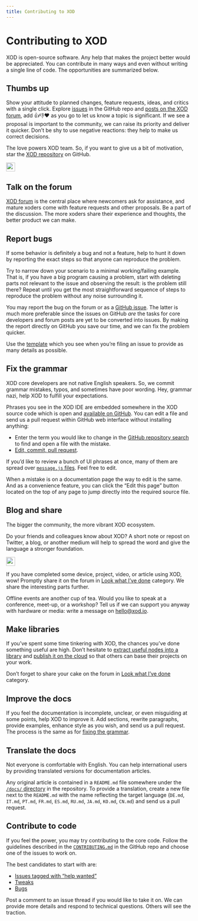 ```yaml
---
title: Contributing to XOD
---
```


# Contributing to XOD

XOD is open-source software. Any help that makes the project better would be
appreciated. You can contribute in many ways and even without writing a single
line of code. The opportunities are summarized below.

## Thumbs up

Show your attitude to planned changes, feature requests, ideas, and critics with
a single click. Explore [issues](https://github.com/xodio/xod/issues) in the
GitHub repo and [posts on the XOD forum](https://forum.xod.io), add 👍👎❤️ as
you go to let us know a topic is significant. If we see a proposal is important
to the community, we can raise its priority and deliver it quicker. Don’t be
shy to use negative reactions: they help to make us correct decisions.

The love powers XOD team. So, if you want to give us a bit of motivation, star
the [XOD repository](https://github.com/xodio/xod) on GitHub.

<a href="https://github.com/xodio/xod"><img
  src="https://img.shields.io/github/stars/xodio/xod.svg?style=social&label=XOD%20Stars"
  height="24"/></a>

## Talk on the forum

[XOD forum](https://forum.xod.io) is the central place where newcomers ask for
assistance, and mature xoders come with feature requests and other proposals. Be
a part of the discussion. The more xoders share their experience and thoughts,
the better product we can make.

## Report bugs

If some behavior is definitely a bug and not a feature, help to hunt it down by
reporting the exact steps so that anyone can reproduce the problem.

Try to narrow down your scenario to a minimal working/failing example. That is,
if you have a big program causing a problem, start with deleting parts not
relevant to the issue and observing the result: is the problem still there?
Repeat until you get the most straightforward sequence of steps to reproduce
the problem without any noise surrounding it.

You may report the bug on the forum or as a
[GitHub issue](https://github.com/xodio/xod/issues/new). The latter is much more
preferable since the issues on GitHub _are_ the tasks for core developers and
forum posts are yet to be converted into issues. By making the report directly
on GitHub you save our time, and we can fix the problem quicker.

Use the
[template](https://github.com/xodio/xod/blob/master/.github/ISSUE_TEMPLATE.md)
which you see when you’re filing an issue to provide as many details as
possible.

## Fix the grammar

XOD core developers are not native English speakers. So, we commit grammar
mistakes, typos, and sometimes have poor wording. Hey, grammar nazi, help XOD
to fulfill your expectations.

Phrases you see in the XOD IDE are embedded somewhere in the XOD source code
which is open and [available on GitHub](https://github.com/xodio/xod). You can
edit a file and send us a pull request within GitHub web interface without
installing anything:

* Enter the term you would like to change in the
  [GitHub repository search](https://github.com/xodio/xod/search?utf8=%E2%9C%93&q=typozz&type=)
  to find and open a file with the mistake.
* [Edit, commit, pull request](https://help.github.com/articles/editing-files-in-another-user-s-repository/).

If you’d like to review a bunch of UI phrases at once, many of them are spread
over
[`message.js` files](https://github.com/xodio/xod/search?utf8=%E2%9C%93&q=filename%3Amessages.js&type=).
Feel free to edit.

When a mistake is on a documentation page the way to edit is the same. And as a
convenience feature, you can click the “Edit this page” button located on the
top of any page to jump directly into the required source file.

## Blog and share

The bigger the community, the more vibrant XOD ecosystem.

Do your friends and colleagues know about XOD? A short note or repost on
Twitter, a blog, or another medium will help to spread the word and give the
language a stronger foundation.

<a href="https://twitter.com/intent/tweet?text=Visual%20programming%20for%20Arduino!%20https://xod.io"
  target="_blank"><img src="https://img.shields.io/twitter/url/http/shields.io.svg?style=social"
  height="24" /></a>
<!-- counter _blank underscore ↑ -->

If you have completed some device, project, video, or article using XOD, wow!
Promptly share it on the forum in
[Look what I’ve done](https://forum.xod.io/c/look-what-i-ve-done) category. We
share the interesting parts further.

Offline events are another cup of tea. Would you like to speak at a conference,
meet-up, or a workshop? Tell us if we can support you anyway with hardware or
media: write a message on [hello@xod.io](mailto:hello@xod.io).

## Make libraries

If you’ve spent some time tinkering with XOD, the chances you’ve done something
useful are high. Don’t hesitate to
[extract useful nodes into a library](/docs/guide/#making-your-own-nodes) and
[publish it on the cloud](/docs/guide/creating-libraries/) so that others can
base their projects on your work.

Don’t forget to share your cake on the forum in
[Look what I’ve done](https://forum.xod.io/c/look-what-i-ve-done) category.

## Improve the docs

If you feel the documentation is incomplete, unclear, or even misguiding at some
points, help XOD to improve it. Add sections, rewrite paragraphs, provide
examples, enhance style as you wish, and send us a pull request. The process is
the same as for [fixing the grammar](#fix-the-grammar).

## Translate the docs

Not everyone is comfortable with English. You can help international users by
providing translated versions for documentation articles.

Any original article is contained in a `README.md` file somewhere under the
[`/docs/` directory](https://github.com/xodio/xod/tree/master/docs) in the
repository. To provide a translation, create a new file next to the `README.md`
with the name reflecting the target language (`DE.md`, `IT.md`, `PT.md`,
`FR.md`, `ES.md`, `RU.md`, `JA.md`, `KO.md`, `CN.md`) and send us a pull
request.

## Contribute to code

If you feel the power, you may try contributing to the core code. Follow the
guidelines described in the
[`CONTRIBUTING.md`](https://github.com/xodio/xod/blob/master/CONTRIBUTING.md) in
the GitHub repo and choose one of the issues to work on.

The best candidates to start with are:

* [Issues tagged with “help wanted”](https://github.com/xodio/xod/issues?q=is%3Aissue+is%3Aopen+label%3A%22help+wanted%22)
* [Tweaks](https://github.com/xodio/xod/issues?q=is%3Aissue+is%3Aopen+label%3At%3Atweak)
* [Bugs](https://github.com/xodio/xod/issues?q=is%3Aissue+is%3Aopen+label%3At%3Abug)

Post a comment to an issue thread if you would like to take it on. We can
provide more details and respond to technical questions. Others will see the
traction.
